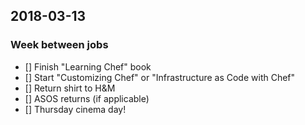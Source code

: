 ## 2018-03-13

### Week between jobs

 - [] Finish "Learning Chef" book
 - [] Start "Customizing Chef" or "Infrastructure as Code with Chef"
 - [] Return shirt to H&M
 - [] ASOS returns (if applicable)
 - [] Thursday cinema day!
